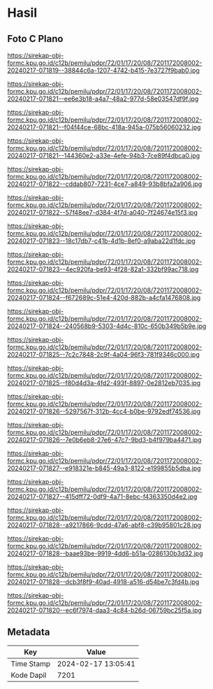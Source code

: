 # Hasil

## Foto C Plano

https://sirekap-obj-formc.kpu.go.id/c12b/pemilu/pdpr/72/01/17/20/08/7201172008002-20240217-071819--38844c6a-1207-4742-b415-7e3727f9bab0.jpg

https://sirekap-obj-formc.kpu.go.id/c12b/pemilu/pdpr/72/01/17/20/08/7201172008002-20240217-071821--ee6e3b18-a4a7-48a2-977d-58e03547df9f.jpg

https://sirekap-obj-formc.kpu.go.id/c12b/pemilu/pdpr/72/01/17/20/08/7201172008002-20240217-071821--f04f44ce-68bc-418a-945a-075b56060232.jpg

https://sirekap-obj-formc.kpu.go.id/c12b/pemilu/pdpr/72/01/17/20/08/7201172008002-20240217-071821--144360e2-a33e-4efe-94b3-7ce89f4dbca0.jpg

https://sirekap-obj-formc.kpu.go.id/c12b/pemilu/pdpr/72/01/17/20/08/7201172008002-20240217-071822--cddab807-7231-4ce7-a849-93b8bfa2a906.jpg

https://sirekap-obj-formc.kpu.go.id/c12b/pemilu/pdpr/72/01/17/20/08/7201172008002-20240217-071822--57f48ee7-d384-4f7d-a040-7f24674e15f3.jpg

https://sirekap-obj-formc.kpu.go.id/c12b/pemilu/pdpr/72/01/17/20/08/7201172008002-20240217-071823--18c17db7-c41b-4d1b-8ef0-a9aba22d1fdc.jpg

https://sirekap-obj-formc.kpu.go.id/c12b/pemilu/pdpr/72/01/17/20/08/7201172008002-20240217-071823--4ec920fa-be93-4f28-82a1-332bf99ac718.jpg

https://sirekap-obj-formc.kpu.go.id/c12b/pemilu/pdpr/72/01/17/20/08/7201172008002-20240217-071824--f672689c-51e4-420d-882b-a4cfa1476808.jpg

https://sirekap-obj-formc.kpu.go.id/c12b/pemilu/pdpr/72/01/17/20/08/7201172008002-20240217-071824--240568b9-5303-4d4c-810c-650b349b5b9e.jpg

https://sirekap-obj-formc.kpu.go.id/c12b/pemilu/pdpr/72/01/17/20/08/7201172008002-20240217-071825--7c2c7848-2c9f-4a04-96f3-781f9346c000.jpg

https://sirekap-obj-formc.kpu.go.id/c12b/pemilu/pdpr/72/01/17/20/08/7201172008002-20240217-071825--f80d4d3a-4fd2-493f-8897-0e2812eb7035.jpg

https://sirekap-obj-formc.kpu.go.id/c12b/pemilu/pdpr/72/01/17/20/08/7201172008002-20240217-071826--5297567f-312b-4cc4-b0be-9792edf74536.jpg

https://sirekap-obj-formc.kpu.go.id/c12b/pemilu/pdpr/72/01/17/20/08/7201172008002-20240217-071826--7e0b6eb8-27e6-47c7-9bd3-b4f979ba4471.jpg

https://sirekap-obj-formc.kpu.go.id/c12b/pemilu/pdpr/72/01/17/20/08/7201172008002-20240217-071827--e918321e-b845-49a3-8122-e199855b5dba.jpg

https://sirekap-obj-formc.kpu.go.id/c12b/pemilu/pdpr/72/01/17/20/08/7201172008002-20240217-071827--415dff72-0df9-4a71-8ebc-f4363350d4e2.jpg

https://sirekap-obj-formc.kpu.go.id/c12b/pemilu/pdpr/72/01/17/20/08/7201172008002-20240217-071828--a9217866-9cdd-47a6-abf8-c39b95801c28.jpg

https://sirekap-obj-formc.kpu.go.id/c12b/pemilu/pdpr/72/01/17/20/08/7201172008002-20240217-071828--baae93be-9919-4dd6-b51a-0286130b3d32.jpg

https://sirekap-obj-formc.kpu.go.id/c12b/pemilu/pdpr/72/01/17/20/08/7201172008002-20240217-071828--dcb3f8f9-40ad-4918-a516-d54be7c3fd4b.jpg

https://sirekap-obj-formc.kpu.go.id/c12b/pemilu/pdpr/72/01/17/20/08/7201172008002-20240217-071820--ec6f7974-daa3-4c84-b26d-06759bc25f5a.jpg


## Metadata

| Key        | Value               |
| ---------- | ------------------- |
| Time Stamp | 2024-02-17 13:05:41 |
| Kode Dapil | 7201                |



